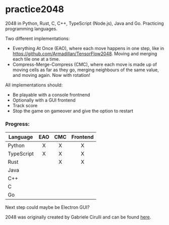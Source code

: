 # practice2048
2048 in Python, Rust, C, C++, TypeScript (Node.js), Java and Go. Practicing programming languages.

Two different implementations:
* Everything At Once (EAO), where each move happens in one step, like in https://github.com/Armadillan/TensorFlow2048. Moving and merging each tile one at a time.
* Compress-Merge-Compress (CMC), where each move is made up of moving cells as far as they go, merging neighbours of the same value, and moving again. Now with rotation!

All implementations should:
* Be playable with a console frontnend
* Optionally with a GUI frontend
* Track score
* Stop the game on gameover and give the option to restart

### Progress:
| Language   | EAO | CMC | Frontend |
|------------|:---:|:---:|:--------:|
| Python     |  X  |  X  |     X    |
| TypeScript |  X  |  X  |     X    |
| Rust       |     |  X  |     X    |
| Java       |     |     |          |
| C++        |     |     |          |
| C          |     |     |          |
| Go         |     |     |          |

Next step could maybe be Electron GUI?

2048 was originally created by Gabriele Cirulli and can be found [here](https://play2048.co/).
